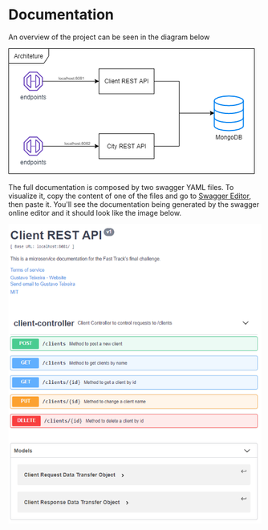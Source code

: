 # Documentation

An overview of the project can be seen in the diagram below

![](architecture.png)

The full documentation is composed by two swagger YAML files. To visualize it, copy the content of one of the files and go to [Swagger Editor](http://editor.swagger.io/), then paste it. You'll see the documentation being generated by the swagger online editor and it should look like the image below.

<img src="client-preview.png" width="600"/>